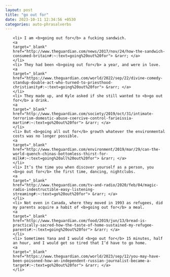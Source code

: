 ```yaml
---
layout: post
title: "go out for"
date: 2023-10-11 12:34:56 +0530
categories: auto-phrasalverbs
---
```

<ol>

    <li> I am <b>going out for</b> a fucking sandwich.
    <a 
    target="_blank" 
    href="http://www.theguardian.com/news/2017/nov/24/how-the-sandwich-consumed-britain#:~:text=going%20out%20for"> &rarr; </a>
    </li>
    <li> They had been <b>going out for</b> a year, and were in love.
    <a 
    target="_blank" 
    href="https://www.theguardian.com/world/2022/sep/22/divine-comedy-standup-double-act-who-turned-to-priesthood-christianity#:~:text=going%20out%20for"> &rarr; </a>
    </li>
    <li> They made up, and Kyle asked if she still wanted to <b>go out for</b> a drink.
    <a 
    target="_blank" 
    href="http://www.theguardian.com/society/2019/oct/31/intimate-terrorism-domestic-abuse-coercive-control-farieissia-martin#:~:text=go%20out%20for"> &rarr; </a>
    </li>
    <li> But <b>going all out for</b> growth whatever the environmental costs was no longer possible.
    <a 
    target="_blank" 
    href="http://www.theguardian.com/environment/2019/mar/29/can-the-world-quench-chinas-bottomless-thirst-for-milk#:~:text=going%20all%20out%20for"> &rarr; </a>
    </li>
    <li> It’s the time you when discover yourself as a person, you <b>go out for</b> the first time, dancing, nightclubs.
    <a 
    target="_blank" 
    href="http://www.theguardian.com/tv-and-radio/2020/feb/04/magic-radio-indestructible-easy-listening-streaming#:~:text=go%20out%20for"> &rarr; </a>
    </li>
    <li> Not even in Canada, where they moved in 1993 as refugees, did my parents acquire a habit of <b>going out for</b> a meal.
    <a 
    target="_blank" 
    href="http://www.theguardian.com/food/2019/jun/13/bread-is-practically-sacred-how-the-taste-of-home-sustained-my-refugee-parents#:~:text=going%20out%20for"> &rarr; </a>
    </li>
    <li> Sometimes Yana and I would <b>go out for</b> 15 minutes, half an hour, and I would get so tired that I’d have to go home.
    <a 
    target="_blank" 
    href="https://www.theguardian.com/world/2023/sep/12/you-may-have-been-poisoned-how-an-independent-russian-journalist-became-a-target#:~:text=go%20out%20for"> &rarr; </a>
    </li>